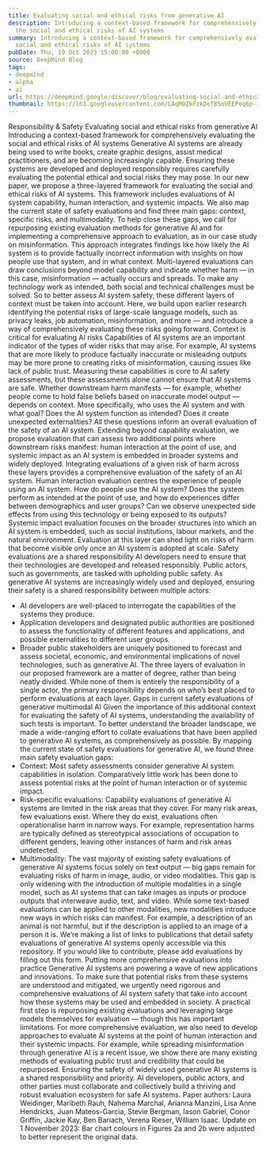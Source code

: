 ```yaml
---
title: Evaluating social and ethical risks from generative AI
description: Introducing a context-based framework for comprehensively evaluating
  the social and ethical risks of AI systems
summary: Introducing a context-based framework for comprehensively evaluating the
  social and ethical risks of AI systems
pubDate: Thu, 19 Oct 2023 15:00:00 +0000
source: DeepMind Blog
tags:
- deepmind
- alpha
- ai
url: https://deepmind.google/discover/blog/evaluating-social-and-ethical-risks-from-generative-ai/
thumbnail: https://lh3.googleusercontent.com/LAqM0ZkFzkDefB5oVEEPoq6p--7XcfBWEDPjl6OdcfvwN9q3leY2qWCf30_MquTn5RfpcPswiAoRns2jOKjB5_8u-vl6TqueSwamEM6U-qyJHOiujkI=w528-h297-n-nu-rw
---
```


Responsibility & Safety
Evaluating social and ethical risks from generative AI
Introducing a context-based framework for comprehensively evaluating the social and ethical risks of AI systems
Generative AI systems are already being used to write books, create graphic designs, assist medical practitioners, and are becoming increasingly capable. Ensuring these systems are developed and deployed responsibly requires carefully evaluating the potential ethical and social risks they may pose.
In our new paper, we propose a three-layered framework for evaluating the social and ethical risks of AI systems. This framework includes evaluations of AI system capability, human interaction, and systemic impacts.
We also map the current state of safety evaluations and find three main gaps: context, specific risks, and multimodality. To help close these gaps, we call for repurposing existing evaluation methods for generative AI and for implementing a comprehensive approach to evaluation, as in our case study on misinformation. This approach integrates findings like how likely the AI system is to provide factually incorrect information with insights on how people use that system, and in what context. Multi-layered evaluations can draw conclusions beyond model capability and indicate whether harm — in this case, misinformation — actually occurs and spreads.
To make any technology work as intended, both social and technical challenges must be solved. So to better assess AI system safety, these different layers of context must be taken into account. Here, we build upon earlier research identifying the potential risks of large-scale language models, such as privacy leaks, job automation, misinformation, and more — and introduce a way of comprehensively evaluating these risks going forward.
Context is critical for evaluating AI risks
Capabilities of AI systems are an important indicator of the types of wider risks that may arise. For example, AI systems that are more likely to produce factually inaccurate or misleading outputs may be more prone to creating risks of misinformation, causing issues like lack of public trust.
Measuring these capabilities is core to AI safety assessments, but these assessments alone cannot ensure that AI systems are safe. Whether downstream harm manifests — for example, whether people come to hold false beliefs based on inaccurate model output — depends on context. More specifically, who uses the AI system and with what goal? Does the AI system function as intended? Does it create unexpected externalities? All these questions inform an overall evaluation of the safety of an AI system.
Extending beyond capability evaluation, we propose evaluation that can assess two additional points where downstream risks manifest: human interaction at the point of use, and systemic impact as an AI system is embedded in broader systems and widely deployed. Integrating evaluations of a given risk of harm across these layers provides a comprehensive evaluation of the safety of an AI system.
Human interaction evaluation centres the experience of people using an AI system. How do people use the AI system? Does the system perform as intended at the point of use, and how do experiences differ between demographics and user groups? Can we observe unexpected side effects from using this technology or being exposed to its outputs?
Systemic impact evaluation focuses on the broader structures into which an AI system is embedded, such as social institutions, labour markets, and the natural environment. Evaluation at this layer can shed light on risks of harm that become visible only once an AI system is adopted at scale.
Safety evaluations are a shared responsibility
AI developers need to ensure that their technologies are developed and released responsibly. Public actors, such as governments, are tasked with upholding public safety. As generative AI systems are increasingly widely used and deployed, ensuring their safety is a shared responsibility between multiple actors:
- AI developers are well-placed to interrogate the capabilities of the systems they produce.
- Application developers and designated public authorities are positioned to assess the functionality of different features and applications, and possible externalities to different user groups.
- Broader public stakeholders are uniquely positioned to forecast and assess societal, economic, and environmental implications of novel technologies, such as generative AI.
The three layers of evaluation in our proposed framework are a matter of degree, rather than being neatly divided. While none of them is entirely the responsibility of a single actor, the primary responsibility depends on who’s best placed to perform evaluations at each layer.
Gaps in current safety evaluations of generative multimodal AI
Given the importance of this additional context for evaluating the safety of AI systems, understanding the availability of such tests is important. To better understand the broader landscape, we made a wide-ranging effort to collate evaluations that have been applied to generative AI systems, as comprehensively as possible.
By mapping the current state of safety evaluations for generative AI, we found three main safety evaluation gaps:
- Context: Most safety assessments consider generative AI system capabilities in isolation. Comparatively little work has been done to assess potential risks at the point of human interaction or of systemic impact.
- Risk-specific evaluations: Capability evaluations of generative AI systems are limited in the risk areas that they cover. For many risk areas, few evaluations exist. Where they do exist, evaluations often operationalise harm in narrow ways. For example, representation harms are typically defined as stereotypical associations of occupation to different genders, leaving other instances of harm and risk areas undetected.
- Multimodality: The vast majority of existing safety evaluations of generative AI systems focus solely on text output — big gaps remain for evaluating risks of harm in image, audio, or video modalities. This gap is only widening with the introduction of multiple modalities in a single model, such as AI systems that can take images as inputs or produce outputs that interweave audio, text, and video. While some text-based evaluations can be applied to other modalities, new modalities introduce new ways in which risks can manifest. For example, a description of an animal is not harmful, but if the description is applied to an image of a person it is.
We’re making a list of links to publications that detail safety evaluations of generative AI systems openly accessible via this repository. If you would like to contribute, please add evaluations by filling out this form.
Putting more comprehensive evaluations into practice
Generative AI systems are powering a wave of new applications and innovations. To make sure that potential risks from these systems are understood and mitigated, we urgently need rigorous and comprehensive evaluations of AI system safety that take into account how these systems may be used and embedded in society.
A practical first step is repurposing existing evaluations and leveraging large models themselves for evaluation — though this has important limitations. For more comprehensive evaluation, we also need to develop approaches to evaluate AI systems at the point of human interaction and their systemic impacts. For example, while spreading misinformation through generative AI is a recent issue, we show there are many existing methods of evaluating public trust and credibility that could be repurposed.
Ensuring the safety of widely used generative AI systems is a shared responsibility and priority. AI developers, public actors, and other parties must collaborate and collectively build a thriving and robust evaluation ecosystem for safe AI systems.
Paper authors: Laura Weidinger, Maribeth Rauh, Nahema Marchal, Arianna Manzini, Lisa Anne Hendricks, Juan Mateos-Garcia, Stevie Bergman, Iason Gabriel, Conor Griffin, Jackie Kay, Ben Bariach, Verena Rieser, William Isaac.
Update on 1 November 2023: Bar chart colours in Figures 2a and 2b were adjusted to better represent the original data.